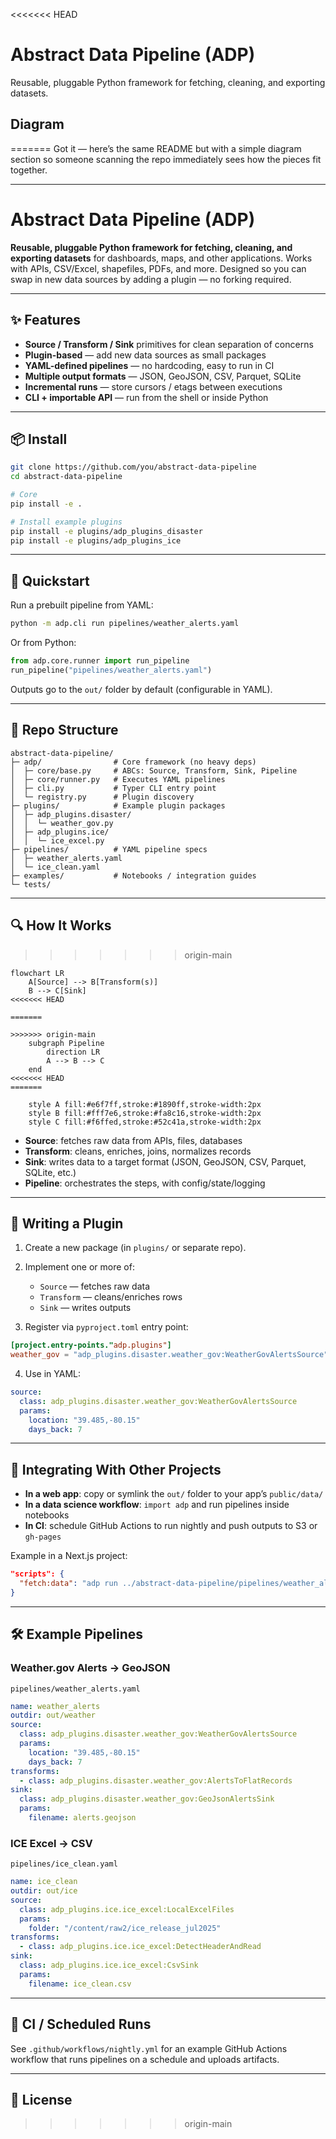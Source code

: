 <<<<<<< HEAD
# Abstract Data Pipeline (ADP)

Reusable, pluggable Python framework for fetching, cleaning, and exporting datasets.

## Diagram
=======
Got it — here’s the same README but with a simple diagram section so someone scanning the repo immediately sees how the pieces fit together.

---

# Abstract Data Pipeline (ADP)

**Reusable, pluggable Python framework for fetching, cleaning, and exporting datasets** for dashboards, maps, and other applications.
Works with APIs, CSV/Excel, shapefiles, PDFs, and more.
Designed so you can swap in new data sources by adding a plugin — no forking required.

---

## ✨ Features

* **Source / Transform / Sink** primitives for clean separation of concerns
* **Plugin-based** — add new data sources as small packages
* **YAML-defined pipelines** — no hardcoding, easy to run in CI
* **Multiple output formats** — JSON, GeoJSON, CSV, Parquet, SQLite
* **Incremental runs** — store cursors / etags between executions
* **CLI + importable API** — run from the shell or inside Python

---

## 📦 Install

```bash
git clone https://github.com/you/abstract-data-pipeline
cd abstract-data-pipeline

# Core
pip install -e .

# Install example plugins
pip install -e plugins/adp_plugins_disaster
pip install -e plugins/adp_plugins_ice
```

---

## 🚀 Quickstart

Run a prebuilt pipeline from YAML:

```bash
python -m adp.cli run pipelines/weather_alerts.yaml
```

Or from Python:

```python
from adp.core.runner import run_pipeline
run_pipeline("pipelines/weather_alerts.yaml")
```

Outputs go to the `out/` folder by default (configurable in YAML).

---

## 📂 Repo Structure

```
abstract-data-pipeline/
├─ adp/                # Core framework (no heavy deps)
│  ├─ core/base.py     # ABCs: Source, Transform, Sink, Pipeline
│  ├─ core/runner.py   # Executes YAML pipelines
│  ├─ cli.py           # Typer CLI entry point
│  └─ registry.py      # Plugin discovery
├─ plugins/            # Example plugin packages
│  ├─ adp_plugins.disaster/
│  │  └─ weather_gov.py
│  ├─ adp_plugins.ice/
│  │  └─ ice_excel.py
├─ pipelines/          # YAML pipeline specs
│  ├─ weather_alerts.yaml
│  └─ ice_clean.yaml
├─ examples/           # Notebooks / integration guides
└─ tests/
```

---

## 🔍 How It Works
>>>>>>> origin-main

```mermaid
flowchart LR
    A[Source] --> B[Transform(s)]
    B --> C[Sink]
<<<<<<< HEAD

=======
    
>>>>>>> origin-main
    subgraph Pipeline
        direction LR
        A --> B --> C
    end
<<<<<<< HEAD
=======

    style A fill:#e6f7ff,stroke:#1890ff,stroke-width:2px
    style B fill:#fff7e6,stroke:#fa8c16,stroke-width:2px
    style C fill:#f6ffed,stroke:#52c41a,stroke-width:2px
```

* **Source**: fetches raw data from APIs, files, databases
* **Transform**: cleans, enriches, joins, normalizes records
* **Sink**: writes data to a target format (JSON, GeoJSON, CSV, Parquet, SQLite, etc.)
* **Pipeline**: orchestrates the steps, with config/state/logging

---

## 🧩 Writing a Plugin

1. Create a new package (in `plugins/` or separate repo).
2. Implement one or more of:

   * `Source` — fetches raw data
   * `Transform` — cleans/enriches rows
   * `Sink` — writes outputs
3. Register via `pyproject.toml` entry point:

```toml
[project.entry-points."adp.plugins"]
weather_gov = "adp_plugins.disaster.weather_gov:WeatherGovAlertsSource"
```

4. Use in YAML:

```yaml
source:
  class: adp_plugins.disaster.weather_gov:WeatherGovAlertsSource
  params:
    location: "39.485,-80.15"
    days_back: 7
```

---

## 🔗 Integrating With Other Projects

* **In a web app**: copy or symlink the `out/` folder to your app’s `public/data/`
* **In a data science workflow**: `import adp` and run pipelines inside notebooks
* **In CI**: schedule GitHub Actions to run nightly and push outputs to S3 or `gh-pages`

Example in a Next.js project:

```json
"scripts": {
  "fetch:data": "adp run ../abstract-data-pipeline/pipelines/weather_alerts.yaml && cp -r ../abstract-data-pipeline/out/weather ./public/data"
}
```

---

## 🛠 Example Pipelines

### Weather.gov Alerts → GeoJSON

`pipelines/weather_alerts.yaml`

```yaml
name: weather_alerts
outdir: out/weather
source:
  class: adp_plugins.disaster.weather_gov:WeatherGovAlertsSource
  params:
    location: "39.485,-80.15"
    days_back: 7
transforms:
  - class: adp_plugins.disaster.weather_gov:AlertsToFlatRecords
sink:
  class: adp_plugins.disaster.weather_gov:GeoJsonAlertsSink
  params:
    filename: alerts.geojson
```

### ICE Excel → CSV

`pipelines/ice_clean.yaml`

```yaml
name: ice_clean
outdir: out/ice
source:
  class: adp_plugins.ice.ice_excel:LocalExcelFiles
  params:
    folder: "/content/raw2/ice_release_jul2025"
transforms:
  - class: adp_plugins.ice.ice_excel:DetectHeaderAndRead
sink:
  class: adp_plugins.ice.ice_excel:CsvSink
  params:
    filename: ice_clean.csv
```

---

## 📅 CI / Scheduled Runs

See `.github/workflows/nightly.yml` for an example GitHub Actions workflow that runs pipelines on a schedule and uploads artifacts.

---

## 📜 License


>>>>>>> origin-main
